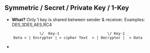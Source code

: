 ## Symmetric / Secret / Private Key / 1-Key
- **What?** Only 1 key is shared between sender & receiver. Examples: DES,3DES,AES,RC4
```
                \/  Key-1                      \/ Key-1
    Data > | Encryptor | > cipher Text  > | Decryptor |  > Data 
```
-   
